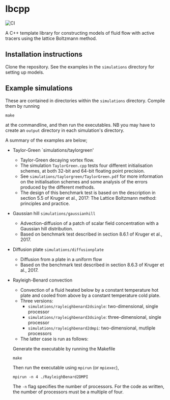 # lbcpp

![CI](https://github.com/oscarjtg/lbcpp/actions/workflows/ci.yml/badge.svg)

A C++ template library for constructing models of fluid flow with active tracers using the lattice Boltzmann method.

## Installation instructions

Clone the repository. See the examples in the `simulations` directory for setting up models.

## Example simulations

These are contained in directories within the `simulations` directory. 
Compile them by running 
```
make
```
at the commandline, and then run the executables.
NB you may have to create an `output` directory in each simulation's directory.

A summary of the examples are below;

* Taylor-Green `simulations/taylorgreen'
    * Taylor-Green decaying vortex flow.
    * The simulation `TaylorGreen.cpp` tests four different initialisation schemes, at both 32-bit and 64-bit floating point precision.
    * See `simulations/taylorgreen/TaylorGreen.pdf` for more information on the initialisation schemes and some analysis of the errors produced by the different methods.
    * The design of this benchmark test is based on the description in section 5.5 of Kruger et al., 2017: The Lattice Boltzmann method: principles and practice.

* Gaussian hill `simulations/gaussianhill`
    * Advection-diffusion of a patch of scalar field concentration with a Gaussian hill distribution.
    * Based on benchmark test described in section 8.6.1 of Kruger et al., 2017.

* Diffusion plate `simulations/diffusionplate`
    * Diffusion from a plate in a uniform flow
    * Based on the benchmark test described in section 8.6.3 of Kruger et al., 2017.

* Rayleigh-Benard convection
    * Convection of a fluid heated below by a constant temperature hot plate 
    and cooled from above by a constant temperature cold plate.
    * Three versions:
        * `simulations/rayleighbenard2dsingle`: two-dimensional, single processor
        * `simulations/rayleighbenard3dsingle`: three-dimensional, single processor
        * `simulations/rayleighbenard2dmpi`: two-dimensional, mutliple processors
    * The latter case is run as follows:
    
    Generate the executable by running the Makefile
    ```
    make
    ```
    Then run the executable using `mpirun` (or `mpiexec`),
    ```
    mpirun -n 4 ./RayleighBenard2DMPI
    ```
    The `-n` flag specifies the number of processors. 
    For the code as written, the number of processors must be a multiple of four.

